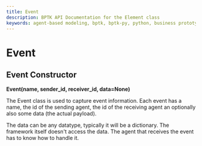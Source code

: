 ```yaml
---
title: Event
description: BPTK API Documentation for the Element class
keywords: agent-based modeling, bptk, bptk-py, python, business prototyping
---
```


# Event

## Event Constructor

**Event(name, sender_id, receiver_id, data=None)**

The Event class is used to capture event information. Each event has a name, the id of the sending agent, the id of the receiving agent an optionally also some data (the actual payload).

The data can be any datatype, typically it will be a dictionary. The framework itself doesn't access the data. The agent that receives the event has to know how to handle it. 

